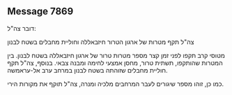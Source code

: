 ## Message 7869

דובר צה"ל:

צה"ל תקף מטרות של ארגון הטרור חיזבאללה וחוליית מחבלים בשטח לבנון

מטוסי קרב תקפו לפני זמן קצר מספר מטרות טרור של ארגון חיזבאללה בשטח לבנון. בין המטרות שהותקפו, תשתית טרור, מחסן אמצעי לחימה ומבנה צבאי. בנוסף, צה"ל תקף חוליית מחבלים שזוהתה בשטח לבנון במרחב ערב אל-עראמשה.

כמו כן, זוהו מספר שיגורים לעבר המרחבים מלכיה ומנרה, צה"ל תוקף את מקורות הירי.

